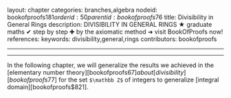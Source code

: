 layout: chapter
categories: branches,algebra
nodeid: bookofproofs$181
orderid: 50
parentid: bookofproofs$76
title: Divisibility in General Rings
description: DIVISIBILITY IN GENERAL RINGS &#9733; graduate maths &#10004; step by step &#10010; by the axiomatic method &#10140; visit BookOfProofs now!
references: 
keywords: divisibility,general,rings
contributors: bookofproofs

---


---

In the following chapter, we will generalize the results we achieved in the [elementary number theory][bookofproofs$67] about [divisibility][bookofproofs$77] for the set `$\mathbb Z$` of integers to generalize [integral domain][bookofproofs$821].